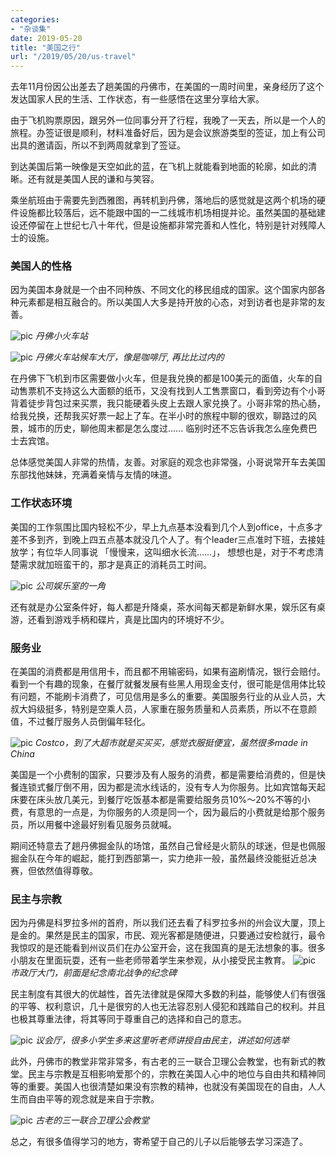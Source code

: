 ```yaml
---
categories:
- "杂谈集"
date: 2019-05-20
title: "美国之行"
url: "/2019/05/20/us-travel"
---
```


去年11月份因公出差去了趟美国的丹佛市，在美国的一周时间里，亲身经历了这个发达国家人民的生活、工作状态，有一些感悟在这里分享给大家。

<!--more-->

由于飞机购票原因，跟另外一位同事分开了行程，我晚了一天去，所以是一个人的旅程。办签证很是顺利，材料准备好后，因为是会议旅游类型的签证，加上有公司出具的邀请函，所以不到两周就拿到了签证。

到达美国后第一映像是天空如此的蓝，在飞机上就能看到地面的轮廓，如此的清晰。还有就是美国人民的谦和与笑容。

乘坐航班由于需要先到西雅图，再转机到丹佛，落地后的感觉就是这两个机场的硬件设施都比较落后，远不能跟中国的一二线城市机场相提并论。虽然美国的基础建设还停留在上世纪七八十年代，但是设施都非常完善和人性化，特别是针对残障人士的设施。

### 美国人的性格

因为美国本身就是一个由不同种族、不同文化的移民组成的国家。这个国家内部各种元素都是相互融合的。所以美国人大多是持开放的心态，对到访者也是非常的友善。

![pic](/pic/2019/2019-05-21-us-travel-1.png)
*丹佛小火车站*

![pic](/pic/2019/2019-05-21-us-travel-2.jpeg)
*丹佛火车站候车大厅，像是咖啡厅, 再比比过内的*

在丹佛下飞机到市区需要做小火车，但是我兑换的都是100美元的面值，火车的自动售票机不支持这么大面额的纸币，又没有找到人工售票窗口，看到旁边有个小哥背着徒步背包过来买票，我只能硬着头皮上去跟人家兑换了。小哥非常的热心肠，给我兑换，还帮我买好票一起上了车。在半小时的旅程中聊的很欢，聊路过的风景，城市的历史，聊他周末都是怎么度过...... 临别时还不忘告诉我怎么座免费巴士去宾馆。

总体感觉美国人非常的热情，友善。对家庭的观念也非常强，小哥说常开车去美国东部找他妹妹，充满着亲情与友情的味道。

### 工作状态环境

美国的工作氛围比国内轻松不少，早上九点基本没看到几个人到office，十点多才差不多到齐，到晚上四五点基本就没几个人了。有个leader三点准时下班，去接娃放学；有位华人同事说 「慢慢来，这叫细水长流......」， 想想也是，对于不考虑清楚需求就加班蛮干的，那才是真正的消耗员工时间。

![pic](/pic/2019/2019-05-21-us-travel-03.png)
*公司娱乐室的一角*

还有就是办公室条件好，每人都是升降桌，茶水间每天都是新鲜水果，娱乐区有桌游，还看到游戏手柄和碟片，真是比国内的环境好不少。

### 服务业

在美国的消费都是用信用卡，而且都不用输密码，如果有盗刷情况，银行会赔付。看到一个有趣的现象，在餐厅就餐发展有些黑人用现金支付，很可能是信用体比较有问题，不能刷卡消费了，可见信用是多么的重要。美国服务行业的从业人员，大叔大妈级挺多，特别是空乘人员，人家重在服务质量和人员素质，所以不在意颜值，不过餐厅服务人员倒偏年轻化。

![pic](/pic/2019/2019-05-21-us-travel-4.png)
*Costco，到了大超市就是买买买，感觉衣服挺便宜，虽然很多made in China*

美国是一个小费制的国家，只要涉及有人服务的消费，都是需要给消费的，但是快餐连锁式餐厅倒不用，因为都是流水线话的，没有专人为你服务。比如宾馆每天起床要在床头放几美元，到餐厅吃饭基本都是需要给服务员10%～20%不等的小费，有意思的一点是，为你服务的人须是同一个，因为最后的小费就是给那个服务员，所以用餐中途最好别看见服务员就喊。

期间还特意去了趟丹佛掘金队的场馆，虽然自己曾经是火箭队的球迷，但是也佩服掘金队在今年的崛起，能打到西部第一，实力绝非一般，虽然最终没能挺近总决赛，但依然值得尊敬。

### 民主与宗教

因为丹佛是科罗拉多州的首府，所以我们还去看了科罗拉多州的州会议大厦，顶上是金的。果然是民主的国家，市民、观光客都是随便进，只要通过安检就行，最令我惊叹的是还能看到州议员们在办公室开会，这在我国真的是无法想象的事。很多小朋友在里面玩耍，还有一些老师带着学生来参观，从小接受民主教育。
![pic](/pic/2019/2019-05-21-us-travel-6.png)
*市政厅大门，前面是纪念南北战争的纪念碑*

民主制度有其很大的优越性，首先法律就是保障大多数的利益，能够使人们有很强的平等、权利意识，几十是很穷的人也无法容忍别人侵犯和践踏自己的权利。并且也极其尊重法律，将其等同于尊重自己的选择和自己的意志。

![pic](/pic/2019/2019-05-21-us-travel-5.png)
*议会厅，很多小学生多来这里听老师讲授自由民主，讲述如何选举*

此外，丹佛市的教堂非常非常多，有古老的三一联合卫理公会教堂，也有新式的教堂。民主与宗教是互相影响爱那个的，宗教在美国人心中的地位与自由共和精神同等的重要。美国人也很清楚如果没有宗教的精神，也就没有美国现在的自由，人人生而自由平等的观念就是来自于宗教。

![pic](/pic/2019/2019-05-21-us-travel-07.png)
*古老的三一联合卫理公会教堂*


总之，有很多值得学习的地方，寄希望于自己的儿子以后能够去学习深造了。

